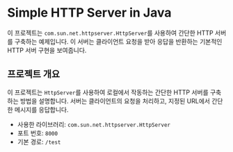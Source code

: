 # Simple HTTP Server in Java

이 프로젝트는 `com.sun.net.httpserver.HttpServer`를 사용하여 간단한 HTTP 서버를 구축하는 예제입니다. 이 서버는 클라이언트 요청을 받아 응답을 반환하는 기본적인 HTTP 서버 구현을 보여줍니다.

## 프로젝트 개요

이 프로젝트는 `HttpServer`를 사용하여 로컬에서 작동하는 간단한 HTTP 서버를 구축하는 방법을 설명합니다. 서버는 클라이언트의 요청을 처리하고, 지정된 URL에서 간단한 메시지를 응답합니다.

- 사용한 라이브러리: `com.sun.net.httpserver.HttpServer`
- 포트 번호: `8000`
- 기본 경로: `/test`